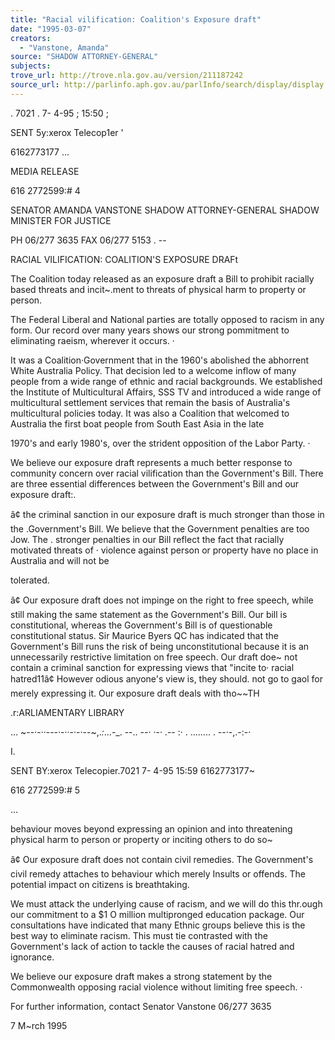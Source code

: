 ```yaml
---
title: "Racial vilification: Coalition's Exposure draft"
date: "1995-03-07"
creators:
  - "Vanstone, Amanda"
source: "SHADOW ATTORNEY-GENERAL"
subjects:
trove_url: http://trove.nla.gov.au/version/211187242
source_url: http://parlinfo.aph.gov.au/parlInfo/search/display/display.w3p;query=Id%3A%22media/pressrel/2947282%22
---
```


  . 7021 . 7- 4-95 ; 15:50 ; 

  SENT 5y:xerox Telecop1er ' 

  6162773177 ... 

  MEDIA  RELEASE 

  616 2772599:# 4 

  SENATOR AMANDA VANSTONE  SHADOW ATTORNEY-GENERAL  SHADOW MINISTER FOR JUSTICE 

  PH 06/277 3635 FAX 06/277 5153  . --

  RACIAL VILIFICATION: COALITION'S EXPOSURE DRAFt 

  The Coalition today released as an exposure draft a Bill to prohibit racially based  threats and incit~.ment to threats of physical harm to property or person. 

  The Federal Liberal and National parties are totally opposed to racism in any form.  Our record over many years shows our strong pommitment to eliminating raeism,  wherever it occurs. · 

  It was a Coalition·Government that in the 1960's abolished the abhorrent White  Australia Policy. That decision led to a welcome inflow of many people from a wide  range of ethnic and racial backgrounds. We established the Institute of Multicultural  Affairs, SSS TV and introduced a wide range of multicultural settlement services that  remain the basis of Australia's multicultural policies today. It was also a Coalition  that welcomed to Australia the first boat people from South East Asia in the late 

  1970's and early 1980's, over the strident opposition of the Labor Party. · 

  We believe our exposure draft represents a much better response to community  concern over racial vilification than the Government's Bill. There are three essential  differences between the Government's Bill and our exposure draft:. 

  â¢ the criminal sanction in our exposure draft is much stronger than those in the  .Government's Bill. We believe that the Government penalties are too Jow. The  . stronger penalties in our Bill reflect the fact that racially motivated threats of ·  violence against person or property have no place in Australia and will not be 

  tolerated. 

  â¢ Our exposure draft does not impinge on the right to free speech, while still  making the same statement as the Government's Bill. Our bill is constitutional,  whereas the Government's Bill is of questionable constitutional status. Sir  Maurice Byers QC has indicated that the Government's Bill runs the risk of  being unconstitutional because it is an unnecessarily restrictive limitation on  free speech. Our draft doe~ not contain a criminal sanction for expressing views  that "incite to· racial hatred11â¢ However odious anyone's view is, they should. not  go to gaol for merely expressing it. Our exposure draft deals with tho~~TH 

  .r:ARLIAMENTARY LIBRARY 

  ... ~--·-··---·-··-·-·--~,._:_...-_. --.. --· ·-· .-- :· . ........ . --·-,.-:-· 

  I. 

  SENT BY:xerox Telecopier.7021 7- 4-95 15:59  6162773177~ 

  616 2772599:# 5 

  ... 

  behaviour moves beyond expressing an opinion and into threatening physical  harm to person or property or inciting others to do so~ 

  â¢ Our exposure draft does not contain civil remedies. The Government's civil  remedy attaches to behaviour which merely Insults or offends. The potential  impact on citizens is breathtaking. 

  We must attack the underlying cause of racism, and we will do this thr.ough our  commitment to a $1 O million multipronged education package. Our consultations  have indicated that many Ethnic groups believe this is the best way to eliminate  racism. This must tie contrasted with the Government's lack of action to tackle the  causes of racial hatred and ignorance. 

  We believe our exposure draft makes a strong statement by the Commonwealth  opposing racial violence without limiting free speech. · 

  For further information, contact Senator Vanstone 06/277 3635 

  7 M~rch 1995 

